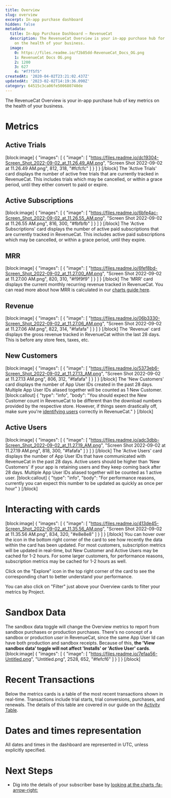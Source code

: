 ```yaml
---
title: Overview
slug: overview
excerpt: In-app purchase dashboard
hidden: false
metadata:
  title: In-App Purchase Dashboard – RevenueCat
  description: The RevenueCat Overview is your in-app purchase hub for quick metrics
    on the health of your business.
  image:
    0: https://files.readme.io/f2b85dd-RevenueCat_Docs_OG.png
    1: RevenueCat Docs OG.png
    2: 1200
    3: 627
    4: "#f7f5f5"
createdAt: '2020-04-02T23:21:02.437Z'
updatedAt: '2023-02-02T14:19:36.090Z'
category: 64515c3ca06fe500680740de
---
```

The RevenueCat Overview is your in-app purchase hub of key metrics on the health of your business. 

# Metrics

## Active Trials
[block:image]
{
  "images": [
    {
      "image": [
        "https://files.readme.io/dc19304-Screen_Shot_2022-09-02_at_11.26.49_AM.png",
        "Screen Shot 2022-09-02 at 11.26.49 AM.png",
        812,
        318,
        "#fcfcfc"
      ]
    }
  ]
}
[/block]
The 'Active Trials' card displays the number of active free trials that are currently tracked in RevenueCat. This includes trials which may be cancelled, or within a grace period, until they either convert to paid or expire.

## Active Subscriptions
[block:image]
{
  "images": [
    {
      "image": [
        "https://files.readme.io/6bfe4ac-Screen_Shot_2022-09-02_at_11.26.55_AM.png",
        "Screen Shot 2022-09-02 at 11.26.55 AM.png",
        816,
        300,
        "#fbfbfb"
      ]
    }
  ]
}
[/block]
The 'Active Subscriptions' card displays the number of active paid subscriptions that are currently tracked in RevenueCat. This includes active paid subscriptions which may be cancelled, or within a grace period, until they expire.

## MRR
[block:image]
{
  "images": [
    {
      "image": [
        "https://files.readme.io/6fef8bd-Screen_Shot_2022-09-02_at_11.27.00_AM.png",
        "Screen Shot 2022-09-02 at 11.27.00 AM.png",
        820,
        310,
        "#f9f9f9"
      ]
    }
  ]
}
[/block]
The 'MRR' card displays the current monthly recurring revenue tracked in RevenueCat. You can read more about how MRR is calculated in our [charts guide here](doc:monthly-recurring-revenue-mrr-chart).

## Revenue
[block:image]
{
  "images": [
    {
      "image": [
        "https://files.readme.io/06b3330-Screen_Shot_2022-09-02_at_11.27.06_AM.png",
        "Screen Shot 2022-09-02 at 11.27.06 AM.png",
        822,
        314,
        "#fafafa"
      ]
    }
  ]
}
[/block]
The 'Revenue' card displays the gross revenue tracked in RevenueCat within the last 28 days. This is before any store fees, taxes, etc.

## New Customers
[block:image]
{
  "images": [
    {
      "image": [
        "https://files.readme.io/5373eb6-Screen_Shot_2022-09-02_at_11.27.13_AM.png",
        "Screen Shot 2022-09-02 at 11.27.13 AM.png",
        806,
        312,
        "#fafafa"
      ]
    }
  ]
}
[/block]
The 'New Customers' card displays the number of App User IDs created in the past 28 days. Multiple App User IDs aliased together will be counted as 1 New Customer.
[block:callout]
{
  "type": "info",
  "body": "You should expect the New Customer count in RevenueCat to be different than the download numbers provided by the respective store. However, if things seem drastically off, make sure you're [identifying users](doc:user-ids) correctly in RevenueCat."
}
[/block]
## Active Users
[block:image]
{
  "images": [
    {
      "image": [
        "https://files.readme.io/adc3dbb-Screen_Shot_2022-09-02_at_11.27.19_AM.png",
        "Screen Shot 2022-09-02 at 11.27.19 AM.png",
        818,
        300,
        "#fafafa"
      ]
    }
  ]
}
[/block]
The 'Active Users' card displays the number of App User IDs that have communicated with RevenueCat in the past 28 days. Active users should be higher than 'New Customers' if your app is retaining users and they keep coming back after 28 days. Multiple App User IDs aliased together will be counted as 1 active user.
[block:callout]
{
  "type": "info",
  "body": "For performance reasons, currently you can expect this number to be updated as quickly as once per hour"
}
[/block]
# Interacting with cards
[block:image]
{
  "images": [
    {
      "image": [
        "https://files.readme.io/413de45-Screen_Shot_2022-09-02_at_11.35.56_AM.png",
        "Screen Shot 2022-09-02 at 11.35.56 AM.png",
        834,
        320,
        "#e8e8e8"
      ]
    }
  ]
}
[/block]
You can hover over the icon in the bottom right corner of the card to see how recently the data within the card has been updated. For most customers, subscription metrics will be updated in real-time, but New Customer and Active Users may be cached for 1-2 hours. For some larger customers, for performance reasons, subscription metrics may be cached for 1-2 hours as well.

Click on the "Explore" icon in the top right corner of the card to see the corresponding chart to better understand your performance.

You can also click on "Filter" just above your Overview cards to filter your metrics by Project.

# Sandbox Data

The sandbox data toggle will change the Overview metrics to report from sandbox purchases or production purchases. There's no concept of a sandbox or production *user* in RevenueCat, since the same App User Id can have both production and sandbox receipts. Because of this, **the 'View sandbox data' toggle will not affect 'Installs' or 'Active User' cards**. 
[block:image]
{
  "images": [
    {
      "image": [
        "https://files.readme.io/7efaa56-Untitled.png",
        "Untitled.png",
        2528,
        652,
        "#fefcf6"
      ]
    }
  ]
}
[/block]
# Recent Transactions

Below the metrics cards is a table of the most recent transactions shown in real-time. Transactions include trial starts, trial conversions, purchases, and renewals. The details of this table are covered in our guide on the [Activity Table](doc:activity).

# Dates and times representation

All dates and times in the dashboard are represented in UTC, unless explicitly specified.

# Next Steps

* Dig into the details of your subscriber base by [looking at the charts :fa-arrow-right:](doc:charts)